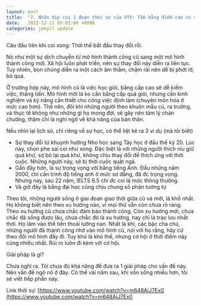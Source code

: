 ```yaml
---
layout: post
title:  "7. Nhân dịp coi 1 đoạn thời sự của VTV: Tấm bằng điểm cao có còn là giấy thông hành để có được công việc tốt?" 
date:   2022-12-11 05:01:00 +0000
categories: jekyll update
---
```


Câu đầu tiên khi coi xong: Thời thế bắt đầu thay đổi rồi.

Nó như một sự dịch chuyển từ mô hình thành công cũ sang một mô hình thành công mới. Xã hội luôn phát triển, nên sự thay đổi này diễn ra liên tục. Tuy nhiên, bọn chúng diễn ra một cách âm thầm, chậm rãi nên dễ bị phớt lờ, bỏ qua. 

Ở trường hợp này, mô hình cũ là việc học giỏi, bằng cấp cao sẽ dễ kiếm việc, thăng tiến. Mô hình mới là ko cần bằng cấp quá giỏi, nhưng cần kinh nghiệm và kỹ năng cần thiết cho công việc định làm (chuyên môn hóa ở mức cao hơn). Thế nên, đôi khi những người theo khuôn mẫu cũ, ra trường, và thực tế không như những gì họ mong đợi, sẽ gây nên tâm lý chán chường, thậm chí là nghi ngờ về khả năng của bản thân. 

Nếu nhìn lại lịch sử, chỉ riêng về sự học, có thể liệt kê ra 3 ví dụ (mà tôi biết)
- Sự thay đổi từ khuynh hướng Nho học sang Tây học ở đầu thế kỷ 20. Lúc này, chọn phe sai coi như xong. Đặc biệt là với những người thích níu giữ quá khứ, sợ bỏ lại quá khứ, không chịu thay đổi để thích ứng với thời cuộc. Những người này, sẽ bị thời cuộc quật ngã.
- Gần đây hơn, là sự trọng vọng với bằng tiếng Anh. Đầu những năm 2000, chỉ cần trình độ tiếng anh ở mức sơ đẳng, đã đc trọng vọng. Nhưng nay, sau 22 năm, IELTS 6.5 chỉ đc coi là mức thông thường. 
- Và giờ đây là bằng đại học cũng chịu chung số phận tương tự 

Theo tôi, những người sống ở giai đoạn giao thời giữa cũ và mới, là khổ nhất. Họ không biết nên theo xu hướng nào, vì mọi thứ vẫn còn chưa rõ ràng. Theo xu hướng cũ chưa chắc đảm bảo thành công. Còn xu hướng mới, chưa chắc đã sống được lâu, chưa chắc đó là xu hướng, hay chỉ là trào lưu nhất thời. Họ lâm vào thế tiến thoái lưỡng nan. Nhất là khi, các bậc cha chú, những người đã thành công nhờ vào mô hình cũ, nói với họ rằng, hãy cứ theo đổi mô hình đấy đi. Tuy khó là khó thế, nhưng cơ hội ở thời điểm này cũng nhiều nhất. Rủi ro luôn đi kèm với cơ hội. 

Giải pháp là gì? 

Chưa nghĩ ra. Tôi chưa đủ khả năng để đưa ra 1 giải pháp cho vấn đề này. Nên vẫn để ngỏ nó ở đây. Có thể vài năm sau, khi vốn sống nhiều hơn, tôi sẽ viết tiếp phần này. 

Link thời sự: [https://www.youtube.com/watch?v=m648AiJ7ExI](https://www.youtube.com/watch?v=m648AiJ7ExI)